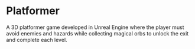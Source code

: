 # Platformer
A 3D platformer game developed in Unreal Engine where the player must avoid enemies and hazards while collecting magical orbs to unlock the exit and complete each level.
